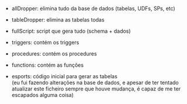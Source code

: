 - allDropper: elimina tudo da base de dados (tabelas, UDFs, SPs, etc)

- tableDropper: elimina as tabelas todas

- fullScript: script que gera tudo (schema + dados)

- triggers: contém os triggers

- procedures: contém os procedures

- functions: contém as funções

- esports: código inicial para gerar as tabelas\
(eu fui fazendo alterações na base de dados, e apesar de ter tentado atualizar este ficheiro sempre que houve mudança, é capaz de me ter escapados alguma coisa)
